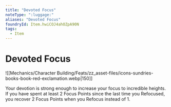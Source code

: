 ```yaml
---
title: "Devoted Focus"
noteType: ":luggage:"
aliases: "Devoted Focus"
foundryId: Item.hwiCOJ4ahOZpA90N
tags:
  - Item
---
```


# Devoted Focus
![[Mechanics/Character Building/Feats/zz_asset-files/icons-sundries-books-book-red-exclamation.webp|150]]

Your devotion is strong enough to increase your focus to incredible heights. If you have spent at least 2 Focus Points since the last time you Refocused, you recover 2 Focus Points when you Refocus instead of 1.
